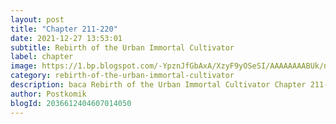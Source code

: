 ```yaml
---
layout: post 
title: "Chapter 211-220"
date: 2021-12-27 13:53:01
subtitle: Rebirth of the Urban Immortal Cultivator
label: chapter
image: https://1.bp.blogspot.com/-YpznJfGbAxA/XzyF9yOSeSI/AAAAAAAABUk/ngkwnOQ6xbs4k_9erxm2-ohrosCnag9WwCLcBGAsYHQ/s72-c/420.jpg
category: rebirth-of-the-urban-immortal-cultivator
description: baca Rebirth of the Urban Immortal Cultivator Chapter 211-220 bahasa indonesia 
author: Postkomik
blogId: 2036612404607014050
---
```

